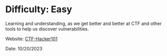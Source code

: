 # Difficulty: Easy

Learning and understanding, as we get better and better at CTF and other tools to help us discover vulnerabilities. 

Website: [CTF-Hacker101](https://ctf.hacker101.com/ctf)

Date: 10/20/2023

